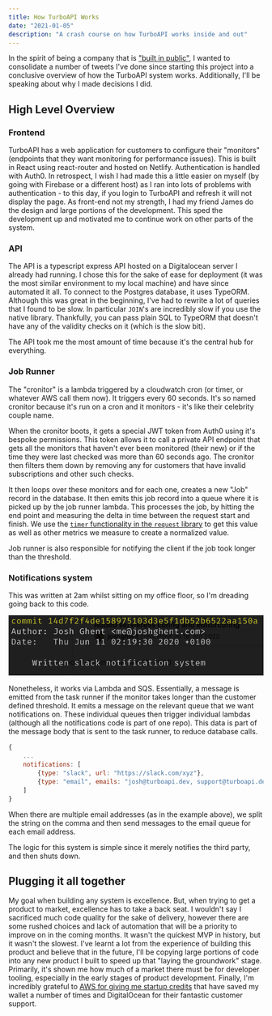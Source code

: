 ```yaml
---
title: How TurboAPI Works
date: "2021-01-05"
description: "A crash course on how TurboAPI works inside and out"
---
```


In the spirit of being a company that is ["built in public"](https://twitter.com/joshghent/status/1241997920058163201), I wanted to consolidate a number of tweets I've done since starting this project into a conclusive overview of how the TurboAPI system works. Additionally, I'll be speaking about why I made decisions I did.

## High Level Overview

### Frontend
TurboAPI has a web application for customers to configure their "monitors" (endpoints that they want monitoring for performance issues). This is built in React using react-router and hosted on Netlify. Authentication is handled with Auth0. In retrospect, I wish I had made this a little easier on myself (by going with Firebase or a different host) as I ran into lots of problems with authentication - to this day, if you login to TurboAPI and refresh it will not display the page. As front-end not my strength, I had my friend James do the design and large portions of the development. This sped the development up and motivated me to continue work on other parts of the system.

### API
The API is a typescript express API hosted on a Digitalocean server I already had running. I chose this for the sake of ease for deployment (it was the most similar environment to my local machine) and have since automated it all. To connect to the Postgres database, it uses TypeORM. Although this was great in the beginning, I've had to rewrite a lot of queries that I found to be slow. In particular `JOIN`'s are incredibly slow if you use the native library. Thankfully, you can pass plain SQL to TypeORM that doesn't have any of the validity checks on it (which is the slow bit).

The API took me the most amount of time because it's the central hub for everything.

### Job Runner
The "cronitor" is a lambda triggered by a cloudwatch cron (or timer, or whatever AWS call them now). It triggers every 60 seconds. It's so named cronitor because it's run on a cron and it monitors - it's like their celebrity couple name.

When the cronitor boots, it gets a special JWT token from Auth0 using it's bespoke permissions. This token allows it to call a private API endpoint that gets all the monitors that haven't ever been monitored (their new) or if the time they were last checked was more than 60 seconds ago. The cronitor then filters them down by removing any for customers that have invalid subscriptions and other such checks.

It then loops over these monitors and for each one, creates a new "Job" record in the database. It then emits this job record into a queue where it is picked up by the job runner lambda. This processes the job, by hitting the end point and measuring the delta in time between the request start and finish. We use the [`timer` functionality in the `request` library](https://jj09.net/properly-measuring-http-request-time-with-node-js/) to get this value as well as other metrics we measure to create a normalized value.

Job runner is also responsible for notifying the client if the job took longer than the threshold.

### Notifications system
This was written at 2am whilst sitting on my office floor, so I'm dreading going back to this code.

<div class="image">
	<img src="../../assets/images/notificationscommit.png"/>
</div>

Nonetheless, it works via Lambda and SQS. Essentially, a message is emitted from the task runner if the monitor takes longer than the customer defined threshold. It emits a message on the relevant queue that we want notifications on. These individual queues then trigger individual lambdas (although all the notifications code is part of one repo). This data is part of the message body that is sent to the task runner, to reduce database calls.
```js
{
	...
	notifications: [
		{type: "slack", url: "https://slack.com/xyz"},
		{type: "email", emails: "josh@turboapi.dev, support@turboapi.dev"}
	]
}
```

When there are multiple email addresses (as in the example above), we split the string on the comma and then send messages to the email queue for each email address.

The logic for this system is simple since it merely notifies the third party, and then shuts down.

## Plugging it all together
My goal when building any system is excellence. But, when trying to get a product to market, excellence has to take a back seat. I wouldn't say I sacrificed much code quality for the sake of delivery, however there are some rushed choices and lack of automation that will be a priority to improve on in the coming months. It wasn't the quickest MVP in history, but it wasn't the slowest. I've learnt a lot from the experience of building this product and believe that in the future, I'll be copying large portions of code into any new product I built to speed up that "laying the groundwork" stage. Primarily, it's shown me how much of a market there must be for developer tooling, especially in the early stages of product development.
Finally, I'm incredibly grateful to [AWS for giving me startup credits](https://aws.amazon.com/startups/) that have saved my wallet a number of times and DigitalOcean for their fantastic customer support.
